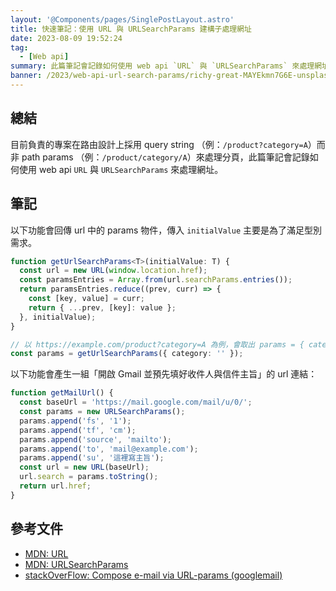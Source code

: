 ```yaml
---
layout: '@Components/pages/SinglePostLayout.astro'
title: 快速筆記：使用 URL 與 URLSearchParams 建構子處理網址
date: 2023-08-09 19:52:24
tag:
  - [Web api]
summary: 此篇筆記會記錄如何使用 web api `URL` 與 `URLSearchParams` 來處理網址。
banner: /2023/web-api-url-search-params/richy-great-MAYEkmn7G6E-unsplash.jpg
---
```


## 總結

目前負責的專案在路由設計上採用 query string （例：`/product?category=A`）而非 path params （例：`/product/category/A`）來處理分頁，此篇筆記會記錄如何使用 web api `URL` 與 `URLSearchParams` 來處理網址。

## 筆記

以下功能會回傳 url 中的 params 物件，傳入 `initialValue` 主要是為了滿足型別需求。

```ts
function getUrlSearchParams<T>(initialValue: T) {
  const url = new URL(window.location.href);
  const paramsEntries = Array.from(url.searchParams.entries());
  return paramsEntries.reduce((prev, curr) => {
    const [key, value] = curr;
    return { ...prev, [key]: value };
  }, initialValue);
}

// 以 https://example.com/product?category=A 為例，會取出 params = { category: 'A' }
const params = getUrlSearchParams({ category: '' });
```

以下功能會產生一組「開啟 Gmail 並預先填好收件人與信件主旨」的 url 連結：

```ts
function getMailUrl() {
  const baseUrl = 'https://mail.google.com/mail/u/0/';
  const params = new URLSearchParams();
  params.append('fs', '1');
  params.append('tf', 'cm');
  params.append('source', 'mailto');
  params.append('to', 'mail@example.com');
  params.append('su', '這裡寫主旨');
  const url = new URL(baseUrl);
  url.search = params.toString();
  return url.href;
}
```

## 參考文件

- [MDN: URL](https://developer.mozilla.org/en-US/docs/Web/API/URL/URL)
- [MDN: URLSearchParams](https://developer.mozilla.org/en-US/docs/Web/API/URLSearchParams)
- [stackOverFlow: Compose e-mail via URL-params (googlemail)](https://stackoverflow.com/questions/2027131/compose-e-mail-via-url-params-googlemail)
